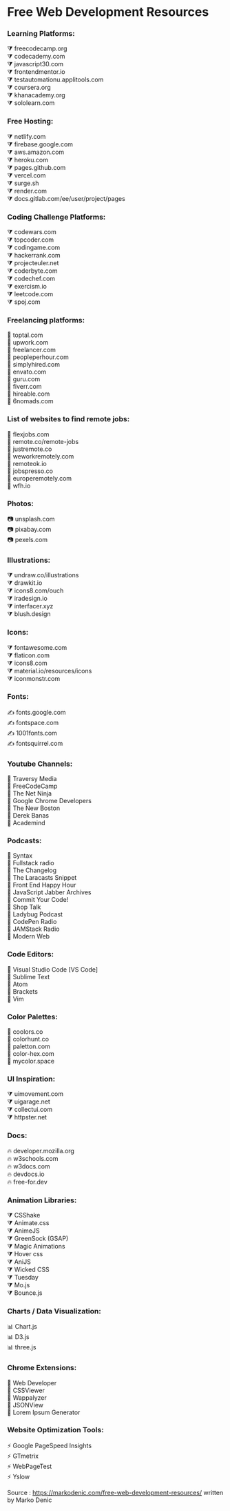 # Free Web Development Resources

### Learning Platforms:  

⧩ freecodecamp.org  
⧩ codecademy.com  
⧩ javascript30.com  
⧩ frontendmentor.io  
⧩ testautomationu.applitools.com  
⧩ coursera.org  
⧩ khanacademy.org  
⧩ sololearn.com  

### Free Hosting:  

⧩ netlify.com  
⧩ firebase.google.com  
⧩ aws.amazon.com  
⧩ heroku.com  
⧩ pages.github.com  
⧩ vercel.com  
⧩ surge.sh  
⧩ render.com  
⧩ docs.gitlab.com/ee/user/project/pages  

### Coding Challenge Platforms:  

⧩ codewars.com  
⧩ topcoder.com  
⧩ codingame.com  
⧩ hackerrank.com  
⧩ projecteuler.net  
⧩ coderbyte.com  
⧩ codechef.com  
⧩ exercism.io  
⧩ leetcode.com  
⧩ spoj.com  

### Freelancing platforms:  

📌 toptal.com  
📌 upwork.com  
📌 freelancer.com  
📌 peopleperhour.com  
📌 simplyhired.com  
📌 envato.com  
📌 guru.com  
📌 fiverr.com  
📌 hireable.com  
📌 6nomads.com  

### List of websites to find remote jobs:  

📌 flexjobs.com  
📌 remote.co/remote-jobs  
📌 justremote.co  
📌 weworkremotely.com  
📌 remoteok.io  
📌 jobspresso.co  
📌 europeremotely.com  
📌 wfh.io  

### Photos:  

📷 unsplash.com  
📷 pixabay.com  
📷 pexels.com  

### Illustrations:  

⧩ undraw.co/illustrations  
⧩ drawkit.io  
⧩ icons8.com/ouch  
⧩ iradesign.io  
⧩ interfacer.xyz  
⧩ blush.design  

### Icons:

⧩ fontawesome.com  
⧩ flaticon.com  
⧩ icons8.com  
⧩ material.io/resources/icons  
⧩ iconmonstr.com  

### Fonts:

✍️ fonts.google.com  
✍️ fontspace.com  
✍️ 1001fonts.com  
✍️ fontsquirrel.com  

### Youtube Channels:  

🔗 Traversy Media  
🔗 FreeCodeCamp  
🔗 The Net Ninja  
🔗 Google Chrome Developers  
🔗 The New Boston  
🔗 Derek Banas  
🔗 Academind  

### Podcasts:

🔗 Syntax  
🔗 Fullstack radio  
🔗 The Changelog  
🔗 The Laracasts Snippet  
🔗 Front End Happy Hour  
🔗 JavaScript Jabber Archives  
🔗 Commit Your Code!  
🔗 Shop Talk  
🔗 Ladybug Podcast  
🔗 CodePen Radio  
🔗 JAMStack Radio  
🔗 Modern Web  

### Code Editors:

🚀 Visual Studio Code [VS Code]  
🚀 Sublime Text  
🚀 Atom  
🚀 Brackets  
🚀 Vim  

### Color Palettes:

🎨 coolors.co  
🎨 colorhunt.co  
🎨 paletton.com  
🎨 color-hex.com  
🎨 mycolor.space  

### UI Inspiration:

⧩ uimovement.com  
⧩ uigarage.net  
⧩ collectui.com  
⧩ httpster.net  

### Docs:

🔥 developer.mozilla.org  
🔥 w3schools.com  
🔥 w3docs.com  
🔥 devdocs.io  
🔥 free-for.dev  

### Animation Libraries: 
⧩ CSShake  
⧩ Animate.css  
⧩ AnimeJS  
⧩ GreenSock (GSAP)  
⧩ Magic Animations  
⧩ Hover css  
⧩ AniJS  
⧩ Wicked CSS  
⧩ Tuesday  
⧩ Mo.js  
⧩ Bounce.js  

### Charts / Data Visualization:

📊 Chart.js  
📊 D3.js  
📊 three.js  

### Chrome Extensions:

🔖 Web Developer  
🔖 CSSViewer  
🔖 Wappalyzer  
🔖 JSONView  
🔖 Lorem Ipsum Generator  

### Website Optimization Tools:

⚡ Google PageSpeed Insights  
⚡ GTmetrix  
⚡ WebPageTest  
⚡ Yslow  

Source : https://markodenic.com/free-web-development-resources/ written by Marko Denic
